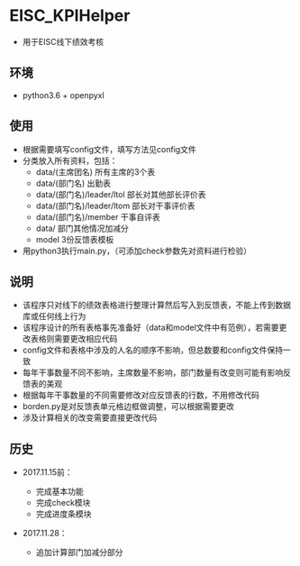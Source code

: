 # EISC_KPIHelper
- 用于EISC线下绩效考核

## 环境
- python3.6 + openpyxl

## 使用

- 根据需要填写config文件，填写方法见config文件
- 分类放入所有资料，包括：
    - data/(主席团名) 所有主席的3个表
    - data/(部门名) 出勤表
    - data/(部门名)/leader/ltol 部长对其他部长评价表
    - data/(部门名)/leader/ltom 部长对干事评价表
    - data/(部门名)/member 干事自评表
    - data/ 部门其他情况加减分
    - model 3份反馈表模板
 - 用python3执行main.py，（可添加check参数先对资料进行检验）

## 说明

- 该程序只对线下的绩效表格进行整理计算然后写入到反馈表，不能上传到数据库或任何线上行为
- 该程序设计的所有表格事先准备好（data和model文件中有范例），若需要更改表格则需要更改相应代码
- config文件和表格中涉及的人名的顺序不影响，但总数要和config文件保持一致
- 每年干事数量不同不影响，主席数量不影响，部门数量有改变则可能有影响反馈表的美观
- 根据每年干事数量的不同需要修改对应反馈表的行数，不用修改代码
- borden.py是对反馈表单元格边框做调整，可以根据需要更改
- 涉及计算相关的改变需要直接更改代码 

## 历史

 - 2017.11.15前：
   + 完成基本功能
   + 完成check模块
   + 完成进度条模块
   
 - 2017.11.28：
   + 追加计算部门加减分部分
